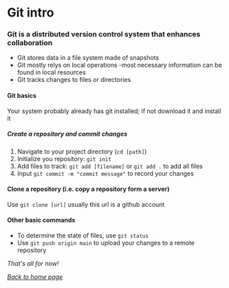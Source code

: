 # Git intro

### Git is a distributed version control system that enhances collaboration

- Git stores data in a file system made of snapshots
- Git mostly relys on local operations -most necessary information can be found in local resources
- Git tracks changes to files or directories

#### Git basics

Your system probably already has git installed; if not download it and install it

##### Create a repository and commit changes
1. Navigate to your project directory (`cd [path]`)
2. Initialize you repository: `git init`
3. Add files to track: `git add [filename]` or `git add .` to add all files
4. Input `git commit -m "commit message"` to record your changes

#### Clone a repository (i.e. copy a repository form a server)
Use `git clone [url]` usually this url is a github account

#### Other basic commands
- To determine the state of files, use `git status`
- Use `git push origin main` to upload your changes to a remote repository

*That's all for now!*


*[Back to home page](index.md)*
